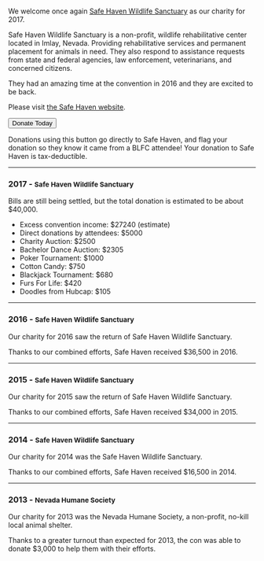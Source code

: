 <a href="http://www.safehaven-wildlife.com/" target="_blank"><img src="https://www.goblfc.org/wp-content/uploads/Safe-Haven-Wildlife-Sanctuary-Logo.png" alt="" class="aligncenter size-full wp-image-790"></a>

We welcome once again <a href="http://www.safehaven-wildlife.com/" target="_blank">Safe Haven Wildlife Sanctuary</a> as our charity for 2017.

Safe Haven Wildlife Sanctuary is a non-profit, wildlife rehabilitative center located in Imlay, Nevada. Providing rehabilitative services and permanent placement for animals in need. They also respond to assistance requests from state and federal agencies, law enforcement, veterinarians, and concerned citizens.

They had an amazing time at the convention in 2016 and they are excited to be back.

Please visit <a href="http://www.safehaven-wildlife.com/" target="_blank">the Safe Haven website</a>.

<form action="https://www.paypal.com/cgi-bin/webscr" method="post" target="_top"><input name="cmd" value="_s-xclick" type="hidden"><input name="hosted_button_id" value="N9QXM453NFBRC" type="hidden"><input value="Donate Today" type="submit"></form>

Donations using this button go directly to Safe Haven, and flag your donation so they know it came from a BLFC attendee! Your donation to Safe Haven is tax-deductible.

---

### 2017 - <small>Safe Haven Wildlife Sanctuary</small>

Bills are still being settled, but the total donation is estimated to be about $40,000.

- Excess convention income: $27240 (estimate)
- Direct donations by attendees: $5000
- Charity Auction: $2500
- Bachelor Dance Auction: $2305
- Poker Tournament: $1000
- Cotton Candy: $750
- Blackjack Tournament: $680
- Furs For Life: $420
- Doodles from Hubcap: $105

---

### 2016 - <small>Safe Haven Wildlife Sanctuary</small>

Our charity for 2016 saw the return of Safe Haven Wildlife Sanctuary. 

Thanks to our combined efforts, Safe Haven received $36,500 in 2016.

---

### 2015 - <small>Safe Haven Wildlife Sanctuary</small>

Our charity for 2015 saw the return of Safe Haven Wildlife Sanctuary. 

Thanks to our combined efforts, Safe Haven received $34,000 in 2015.

---

### 2014 - <small>Safe Haven Wildlife Sanctuary</small>

Our charity for 2014 was the Safe Haven Wildlife Sanctuary.

Thanks to our combined efforts, Safe Haven received $16,500 in 2014.

---

### 2013 - <small>Nevada Humane Society</small>

Our charity for 2013 was the Nevada Humane Society, a non-profit, no-kill local animal shelter.

Thanks to a greater turnout than expected for 2013, the con was able to donate $3,000 to help them with their efforts.